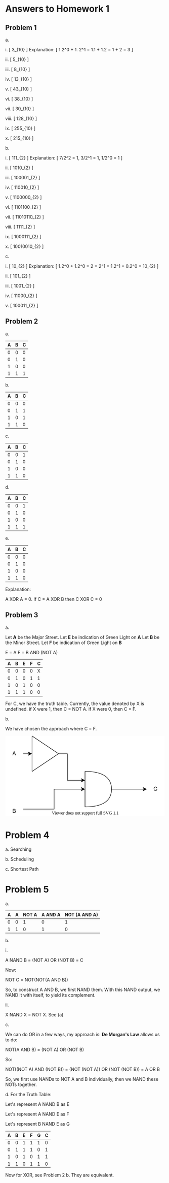 # Answers to Homework 1

## Problem 1

a.

  i. \[ 3_{10} \] Explanation: \[ 1.2^0 + 1. 2^1 = 1.1 + 1.2 = 1 + 2 = 3 \]

  ii. \[ 5_{10} \]

  iii. \[ 8_{10} \]

  iv. \[ 13_{10} \]

  v. \[ 43_{10} \] 

  vi. \[ 38_{10} \]

  vii. \[ 30_{10} \]

  viii. \[ 128_{10} \]

  ix. \[ 255_{10} \]

  x. \[ 215_{10} \]

b. 

  i. \[ 111_{2} \] Explanation: \[ 7/2^2 = 1, 3/2^1 = 1, 1/2^0 = 1 \]

  ii. \[ 1010_{2} \]

  iii. \[ 100001_{2} \]

  iv. \[ 110010_{2} \]

  v. \[ 1100000_{2} \]

  vi. \[ 1101100_{2} \]

  vii. \[ 11010110_{2} \]

  viii. \[ 1111_{2} \]

  ix. \[ 1000111_{2} \]

  x. \[ 10010010_{2} \]

c.

  i. \[ 10_{2} \] Explanation: \[ 1.2^0 + 1.2^0 = 2 = 2^1 = 1.2^1 + 0.2^0 = 10_{2} \]

  ii. \[ 101_{2} \]

  iii. \[ 1001_{2} \]

  iv. \[ 11000_{2} \]

  v. \[ 100011_{2} \]


## Problem 2


a.

| A | B | C |
|---|---|---|
| 0 | 0 | 0 |
| 0 | 1 | 0 |
| 1 | 0 | 0 |
| 1 | 1 | 1 |

b.

| A | B | C |
|---|---|---|
| 0 | 0 | 0 |
| 0 | 1 | 1 |
| 1 | 0 | 1 |
| 1 | 1 | 0 |

c.


| A | B | C |
|---|---|---|
| 0 | 0 | 1 |
| 0 | 1 | 0 |
| 1 | 0 | 0 |
| 1 | 1 | 0 |

d.

| A | B | C |
|---|---|---|
| 0 | 0 | 1 |
| 0 | 1 | 0 |
| 1 | 0 | 0 |
| 1 | 1 | 1 |

e. 

| A | B | C |
|---|---|---|
| 0 | 0 | 0 |
| 0 | 1 | 0 |
| 1 | 0 | 0 |
| 1 | 1 | 0 |

Explanation: 

A XOR A = 0. 
If C = A XOR B then C XOR C = 0

## Problem 3

a. 

Let **A** be the Major Street.
Let **E** be indication of Green Light on **A**
Let **B** be the Minor Street.
Let **F** be indication of Green Light on **B**

E = A
F = B AND (NOT A)

| A | B | E | F | C |
|---|---|---|---|---|
| 0 | 0 | 0 | 0 | X |
| 0 | 1 | 0 | 1 | 1 |
| 1 | 0 | 1 | 0 | 0 |
| 1 | 1 | 1 | 0 | 0 |

For C, we have the truth table. Currently, the value denoted by 
X is undefined.
if X were 1, then C = NOT A.
if X were 0, then C = F.

b.

We have chosen the approach where C = F.


![C = B AND (NOT A)](01-Diagram-TruthTable.svg)



# Problem 4

a. Searching

b. Scheduling

c. Shortest Path

# Problem 5

a.

| A | A | NOT A | A AND A | NOT (A AND A) |
|---|---|-------|---------|----------------
| 0 | 0 | 1     | 0       |    1          |
| 1 | 1 | 0     | 1       |    0          |

b.

  i.

  A NAND B = (NOT A) OR (NOT B) = C

  Now:
  
  NOT C = NOT(NOT(A AND B))
   
  So, to construct A AND B, we first NAND them. With this NAND output,
  we NAND it with itself, to yield its complement.

  ii.

  X NAND X = NOT X. See (a)


c. 

  We can do OR in a few ways, my approach is: **De Morgan's Law** allows us to do:

  NOT(A AND B) = (NOT A) OR (NOT B)

  So:

  NOT((NOT A) AND (NOT B)) = (NOT (NOT A)) OR (NOT (NOT B)) = A OR B

  So, we first use NANDs to NOT A and B individually, then we NAND these NOTs together.

d. For the Truth Table:

 Let's represent A NAND B as E

 Let's represent A NAND E as F

 Let's represent B NAND E as G

| A | B | E | F | G | C |
|---|---|---|---|---|---|
| 0 | 0 | 1 | 1 | 1 | 0 |
| 0 | 1 | 1 | 1 | 0 | 1 |
| 1 | 0 | 1 | 0 | 1 | 1 |
| 1 | 1 | 0 | 1 | 1 | 0 |

Now for XOR, see Problem 2 b. They are equivalent.

